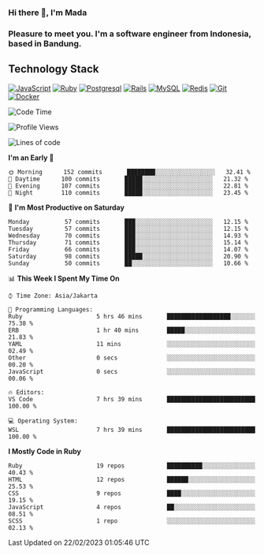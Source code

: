### Hi there 👋, I'm Mada
### Pleasure to meet you. I'm a software engineer from Indonesia, based in Bandung.

## Technology Stack

[![JavaScript](https://img.shields.io/badge/-JavaScript-%23F7DF1C?style=flat-square&logo=javascript&logoColor=000000&labelColor=%23F7DF1C&color=%23FFCE5A)](https://www.javascript.com/)
[![Ruby](https://img.shields.io/badge/Ruby-CC342D?style=flat-square&logo=ruby&logoColor=white)](https://www.ruby-lang.org/en/)
[![Postgresql](https://img.shields.io/badge/PostgreSQL-316192?style=flat-square&logo=postgresql&logoColor=ffffff)](https://www.postgresql.org/)
[![Rails](https://img.shields.io/badge/Ruby_on_Rails-CC0000?style=flat-square&logo=ruby-on-rails&logoColor=white)](https://rubyonrails.org/)
[![MySQL](https://img.shields.io/badge/-MySQL-4479A1?style=flat-square&logo=MySQL&logoColor=ffffff)](https://www.mysql.com/)
[![Redis](https://img.shields.io/badge/-Redis-DC382D?style=flat-square&logo=Redis&logoColor=ffffff)](https://redis.io/)
[![Git](https://img.shields.io/badge/-Git-%23F05032?style=flat-square&logo=git&logoColor=%23ffffff)](https://git-scm.com/)
[![Docker](https://img.shields.io/badge/-Docker-2496ED?style=flat-square&logo=docker&logoColor=ffffff)](https://www.docker.com/)
<!--
**madaarya/madaarya** is a ✨ _special_ ✨ repository because its `README.md` (this file) appears on your GitHub profile.

Here are some ideas to get you started:

- 🔭 I’m currently working on ...
- 🌱 I’m currently learning ...
- 👯 I’m looking to collaborate on ...
- 🤔 I’m looking for help with ...
- 💬 Ask me about ...
- 📫 How to reach me: ...
- 😄 Pronouns: ...
- ⚡ Fun fact: ...
-->
<!--START_SECTION:waka-->
![Code Time](http://img.shields.io/badge/Code%20Time-5%2C203%20hrs%2028%20mins-blue)

![Profile Views](http://img.shields.io/badge/Profile%20Views-0-blue)

![Lines of code](https://img.shields.io/badge/From%20Hello%20World%20I%27ve%20Written-18%20Million%20lines%20of%20code-blue)

**I'm an Early 🐤** 

```text
🌞 Morning      152 commits       ████████░░░░░░░░░░░░░░░░░   32.41 % 
🌆 Daytime      100 commits       █████░░░░░░░░░░░░░░░░░░░░   21.32 % 
🌃 Evening      107 commits       █████░░░░░░░░░░░░░░░░░░░░   22.81 % 
🌙 Night        110 commits       █████░░░░░░░░░░░░░░░░░░░░   23.45 % 

```
📅 **I'm Most Productive on Saturday** 

```text
Monday          57 commits       ███░░░░░░░░░░░░░░░░░░░░░░   12.15 % 
Tuesday         57 commits       ███░░░░░░░░░░░░░░░░░░░░░░   12.15 % 
Wednesday       70 commits       ███░░░░░░░░░░░░░░░░░░░░░░   14.93 % 
Thursday        71 commits       ███░░░░░░░░░░░░░░░░░░░░░░   15.14 % 
Friday          66 commits       ███░░░░░░░░░░░░░░░░░░░░░░   14.07 % 
Saturday        98 commits       █████░░░░░░░░░░░░░░░░░░░░   20.90 % 
Sunday          50 commits       ██░░░░░░░░░░░░░░░░░░░░░░░   10.66 % 

```


📊 **This Week I Spent My Time On** 

```text
⌚︎ Time Zone: Asia/Jakarta

💬 Programming Languages: 
Ruby                     5 hrs 46 mins       ██████████████████░░░░░░░   75.38 % 
ERB                      1 hr 40 mins        █████░░░░░░░░░░░░░░░░░░░░   21.83 % 
YAML                     11 mins             ░░░░░░░░░░░░░░░░░░░░░░░░░   02.49 % 
Other                    0 secs              ░░░░░░░░░░░░░░░░░░░░░░░░░   00.20 % 
JavaScript               0 secs              ░░░░░░░░░░░░░░░░░░░░░░░░░   00.06 % 

🔥 Editors: 
VS Code                  7 hrs 39 mins       █████████████████████████   100.00 % 

💻 Operating System: 
WSL                      7 hrs 39 mins       █████████████████████████   100.00 % 

```

**I Mostly Code in Ruby** 

```text
Ruby                     19 repos            ██████████░░░░░░░░░░░░░░░   40.43 % 
HTML                     12 repos            ██████░░░░░░░░░░░░░░░░░░░   25.53 % 
CSS                      9 repos             ████░░░░░░░░░░░░░░░░░░░░░   19.15 % 
JavaScript               4 repos             ██░░░░░░░░░░░░░░░░░░░░░░░   08.51 % 
SCSS                     1 repo              ░░░░░░░░░░░░░░░░░░░░░░░░░   02.13 % 

```



 Last Updated on 22/02/2023 01:05:46 UTC
<!--END_SECTION:waka-->
